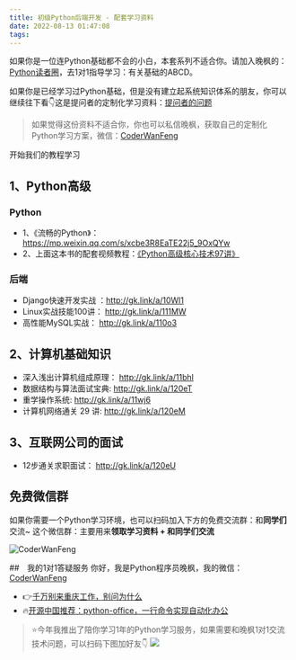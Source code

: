 ```yaml
---
title: 初级Python后端开发 - 配套学习资料
date: 2022-08-13 01:47:08
tags:
---
```


如果你是一位连Python基础都不会的小白，本套系列不适合你。请加入晚枫的：[Python读者圈](https://www.bilibili.com/video/BV1sd4y1c7T9)，去1对1指导学习：有关基础的ABCD。

如果你是已经学习过Python基础，但是没有建立起系统知识体系的朋友，你可以继续往下看👇这是提问者的定制化学习资料：[提问者的问题](https://mp.weixin.qq.com/s/mZqmri7uLjQmirqUa6pAog)

> 如果觉得这份资料不适合你，你也可以私信晚枫，获取自己的定制化Python学习方案，微信：[CoderWanFeng](http://www.python4office.cn/wechat-qrcode/)

开始我们的教程学习
## 1、Python高级
### Python
- 1、《流畅的Python》：https://mp.weixin.qq.com/s/xcbe3R8EaTE22j5_9OxQYw
- 2、上面这本书的配套视频教程：[《Python高级核心技术97讲》](https://mp.weixin.qq.com/s/Cmk-_vrTo8Y-tDwChhEBLA)
### 后端
- Django快速开发实战 ：http://gk.link/a/10Wl1
- Linux实战技能100讲： http://gk.link/a/111MW
- 高性能MySQL实战： http://gk.link/a/110o3
## 2、计算机基础知识
- 深入浅出计算机组成原理： http://gk.link/a/11bhl
- 数据结构与算法面试宝典: http://gk.link/a/120eT
- 重学操作系统: http://gk.link/a/11wj6
- 计算机网络通关 29 讲: http://gk.link/a/120eM

## 3、互联网公司的面试
- 12步通关求职面试： http://gk.link/a/120eU

## 免费微信群

如果你需要一个Python学习环境，也可以扫码加入下方的免费交流群：和**同学们**交流~
这个微信群：主要用来**领取学习资料 + 和同学们交流**


<!-- more -->

![CoderWanFeng](https://cos.python-office.com/group/free-group.jpg)


##　我的1对1答疑服务
你好，我是Python程序员晚枫，我的微信：[CoderWanFeng](http://www.python4office.cn/wechat-qrcode/)
- 👉[千万别来重庆工作，别问为什么](https://www.bilibili.com/video/BV1aD4y1N7ai)
- 🔥[开源中国推荐：python-office，一行命令实现自动化办公](https://www.bilibili.com/video/BV1pT4y1k7FH)

> ⭐今年我推出了陪你学习1年的Python学习服务，如果需要和晚枫1对1交流技术问题，可以扫码下图加好友👇
![](https://cos.python-office.com/wechat/1v1.jpg)

